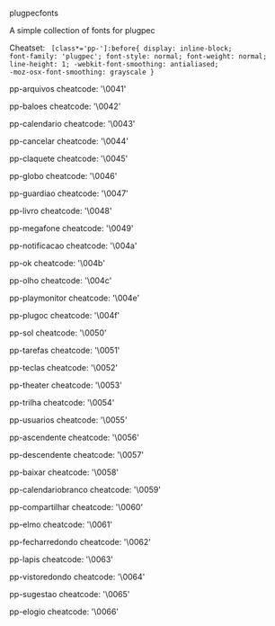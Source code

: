 

plugpecfonts

A simple collection of fonts for plugpec

Cheatset:
<code>
[class*='pp-']:before{
    display: inline-block;
    font-family: 'plugpec';
    font-style: normal;
    font-weight: normal;
    line-height: 1;
    -webkit-font-smoothing: antialiased;
    -moz-osx-font-smoothing: grayscale
}
</code>
 

pp-arquivos
cheatcode:
'\0041'

pp-baloes
cheatcode:
'\0042'

pp-calendario
cheatcode:
'\0043'

pp-cancelar
cheatcode:
'\0044'

pp-claquete
cheatcode:
'\0045'

pp-globo
cheatcode:
'\0046'

pp-guardiao
cheatcode:
'\0047'

pp-livro
cheatcode:
'\0048'

pp-megafone
cheatcode:
'\0049'

pp-notificacao
cheatcode:
'\004a'

pp-ok
cheatcode:
'\004b'

pp-olho
cheatcode:
'\004c'

pp-playmonitor
cheatcode:
'\004e'

pp-plugoc
cheatcode:
'\004f'

pp-sol
cheatcode:
'\0050'

pp-tarefas
cheatcode:
'\0051'

pp-teclas
cheatcode:
'\0052'

pp-theater
cheatcode:
'\0053'

pp-trilha
cheatcode:
'\0054'

pp-usuarios
cheatcode:
'\0055'

pp-ascendente
cheatcode:
'\0056'

pp-descendente
cheatcode:
'\0057'

pp-baixar
cheatcode:
'\0058'

pp-calendariobranco
cheatcode:
'\0059'

pp-compartilhar
cheatcode:
'\0060'

pp-elmo
cheatcode:
'\0061'

pp-fecharredondo
cheatcode:
'\0062'

pp-lapis
cheatcode:
'\0063'

pp-vistoredondo
cheatcode:
'\0064'

pp-sugestao
cheatcode:
'\0065'

pp-elogio
cheatcode:
'\0066'
